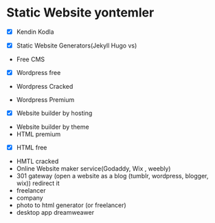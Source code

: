# Static Website yontemler

  

 - [x] Kendin Kodla

 - [x] Static Website Generators(Jekyll Hugo vs)
 - Free CMS 

-  [x] Wordpress free

 - Wordpress Cracked

- Wordpress Premium

- [x] Website builder by hosting
- Website builder by theme
- HTML premium
- [x] HTML free
- HMTL cracked
- Online Website maker service(Godaddy, Wix , weebly)
- 301 gateway (open a website as a blog (tumblr, wordpress, blogger, wix)) redirect it
- freelancer
- company
-  photo to html generator (or freelancer)
- desktop app dreamweawer
